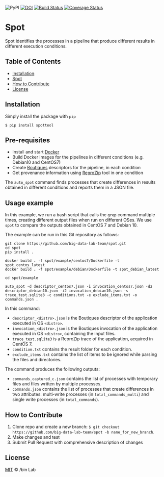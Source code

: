 ![PyPI](https://img.shields.io/pypi/v/spottool)
[![DOI](https://zenodo.org/badge/DOI/10.5281/zenodo.3553132.svg)](https://doi.org/10.5281/zenodo.3553132)
[![Build Status](https://travis-ci.org/ali4006/spot.svg?branch=develop)](https://travis-ci.org/big-data-lab-team/spot)
[![Coverage Status](https://coveralls.io/repos/github/big-data-lab-team/spot/badge.svg?branch=develop)](https://coveralls.io/github/big-data-lab-team/spot?branch=develop)

# Spot

Spot identifies the processes in a pipeline that produce different results in different
execution conditions.

<!-- TABLE OF CONTENTS -->
## Table of Contents

* [Installation](#installation)
* [Spot](#spot)
* [How to Contribute](#how-to-contribute)
* [License](#license)


## Installation

Simply install the package with `pip`

    $ pip install spottool

## Pre-requisites

* Install and start [Docker](http://www.docker.com)
* Build Docker images for the pipelines in different conditions (e.g. Debian10 and CentOS7) 
* Create [Boutiques](https://boutiques.github.io) descriptors for the pipeline, in each condition
* Get provenance information using [ReproZip](http://docs.reprozip.org/en/1.0.x/packing.html) tool in one condition

The `auto_spot` command finds processes that create differences in results obtained in different conditions and reports them in a JSON file.

## Usage example

In this example, we run a bash script that calls the `grep` command
multiple times, creating different output files when run on different 
OSes. We use `spot` to compare the outputs obtained in CentOS 7 and Debian 10.

The example can be run in this Git repository as follows:
```
git clone https://github.com/big-data-lab-team/spot.git
cd spot
pip install .

docker build . -f spot/example/centos7/Dockerfile -t spot_centos_latest
docker build . -f spot/example/debian/Dockerfile -t spot_debian_latest

cd spot/example 

auto_spot -d descriptor_centos7.json -i invocation_centos7.json -d2 descriptor_debian10.json -i2 invocation_debian10.json -s trace_test.sqlite3 -c conditions.txt -e exclude_items.txt -o commands.json .
```

In this command:
* `descriptor_<distro>.json` is the Boutiques descriptor of the application executed in OS `<distro>`.
* `invocation_<distro>.json` is the Boutiques invocation of the application executed in OS `<distro>`, containing the input files.
* `trace_test.sqlite3` is a ReproZip trace of the application, acquired in CentOS 7.
* `condition.txt` contains the result folder for each condition.
* `exclude_items.txt` contains the list of items to be ignored while parsing the files and directories.

The command produces the following outputs:
*  `commands_captured_c.json` contains the list of processes with temporary files and files written by multiple processes. 
*  `commands.json` contains the list of processes that create differences in two attributes: multi-write
processes (in `total_commands_multi`) and single write processes (in
`total_commands`).

## How to Contribute

1. Clone repo and create a new branch: `$ git checkout https://github.com/big-data-lab-team/spot -b name_for_new_branch`.
2. Make changes and test
3. Submit Pull Request with comprehensive description of changes


## License

[MIT](LICENSE) © /bin Lab

